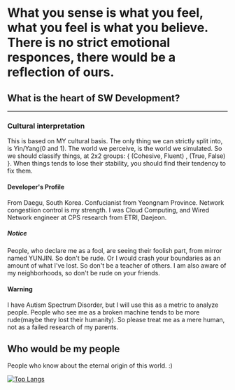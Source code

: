 # What you sense is what you feel, what you feel is what you believe. There is no strict emotional responces, there would be a reflection of ours.

## What is the heart of SW Development?
------
### Cultural interpretation
 This is based on MY cultural basis. The only thing we can strictly split into, is Yin/Yang(0 and 1). The world we perceive, is the world we simulated. So we should classify things, at 2x2 groups: { (Cohesive, Fluent) , (True, False) }. When things tends to lose their stability, you should find their tendency to fix them.
#### Developer's Profile
 From Daegu, South Korea. Confucianist from Yeongnam Province. Network congestiion control is my strength. I was Cloud Computing, and Wired Network engineer at CPS research from ETRI, Daejeon.
 
 ##### Notice
 People, who declare me as a fool, are seeing their foolish part, from mirror named YUNJIN. So don't be rude. Or I would crash your boundaries as an amount of what I've lost. So don't be a teacher of others. I am also aware of my neighborhoods, so don't be rude on your friends.
 #### Warning
 I have Autism Spectrum Disorder, but I will use this as a metric to analyze people. People who see me as a broken machine tends to be more rude(maybe they lost their humanity). So please treat me as a mere human, not as a failed research of my parents.
 ## Who would be my people
People who know about the eternal origin of this world.
:)
 
[![Top Langs](https://github-readme-stats.vercel.app/api/top-langs/?username=yoonjin2)](https://github.com/anuraghazra/github-readme-stats)
